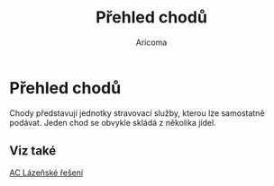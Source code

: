 ﻿---
    title: "Přehled chodů"
    author: Aricoma
    ms.date: 04/30/2018
    ms.topic: article
    ms.prod: dynamics-nav-2017
    ms.contentlocale: cs-cz
    ms.lasthandoff: 04/30/2018
---

# Přehled chodů

Chody představují jednotky stravovací služby, kterou lze samostatně podávat. Jeden chod se obvykle skládá z několika jídel. 


## <a name="see-also"></a>Viz také
[AC Lázeňské řešení](ac-spa-solution.md)